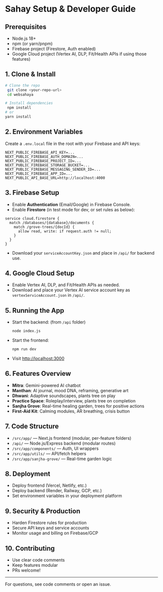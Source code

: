 # Sahay Setup & Developer Guide

## Prerequisites
- Node.js 18+
- npm (or yarn/pnpm)
- Firebase project (Firestore, Auth enabled)
- Google Cloud project (Vertex AI, DLP, Fit/Health APIs if using those features)

## 1. Clone & Install
```bash
# Clone the repo
 git clone <your-repo-url>
 cd websahaya

# Install dependencies
 npm install
# or
yarn install
```

## 2. Environment Variables
Create a `.env.local` file in the root with your Firebase and API keys:

```
NEXT_PUBLIC_FIREBASE_API_KEY=...
NEXT_PUBLIC_FIREBASE_AUTH_DOMAIN=...
NEXT_PUBLIC_FIREBASE_PROJECT_ID=...
NEXT_PUBLIC_FIREBASE_STORAGE_BUCKET=...
NEXT_PUBLIC_FIREBASE_MESSAGING_SENDER_ID=...
NEXT_PUBLIC_FIREBASE_APP_ID=...
NEXT_PUBLIC_API_BASE_URL=http://localhost:4000
```

## 3. Firebase Setup
- Enable **Authentication** (Email/Google) in Firebase Console.
- Enable **Firestore** (in test mode for dev, or set rules as below):

```
service cloud.firestore {
  match /databases/{database}/documents {
    match /grove-trees/{docId} {
      allow read, write: if request.auth != null;
    }
  }
}
```
- Download your `serviceAccountKey.json` and place in `/api/` for backend use.

## 4. Google Cloud Setup
- Enable Vertex AI, DLP, and Fit/Health APIs as needed.
- Download and place your Vertex AI service account key as `vertexServiceAccount.json` in `/api/`.

## 5. Running the App
- Start the backend: (from `/api` folder)
  ```bash
  node index.js
  ```
- Start the frontend:
  ```bash
  npm run dev
  ```
- Visit [http://localhost:3000](http://localhost:3000)

## 6. Features Overview
- **Mitra**: Gemini-powered AI chatbot
- **Manthan**: AI journal, mood DNA, reframing, generative art
- **Dhwani**: Adaptive soundscapes, plants tree on play
- **Practice Space**: Roleplay/interview, plants tree on completion
- **Sanjha Grove**: Real-time healing garden, trees for positive actions
- **First-Aid Kit**: Calming modules, AR breathing, crisis button

## 7. Code Structure
- `/src/app/` — Next.js frontend (modular, per-feature folders)
- `/api/` — Node.js/Express backend (modular routes)
- `/src/app/components/` — Auth, UI wrappers
- `/src/app/utils/` — API/fetch helpers
- `/src/app/sanjha-grove/` — Real-time garden logic

## 8. Deployment
- Deploy frontend (Vercel, Netlify, etc.)
- Deploy backend (Render, Railway, GCP, etc.)
- Set environment variables in your deployment platform

## 9. Security & Production
- Harden Firestore rules for production
- Secure API keys and service accounts
- Monitor usage and billing on Firebase/GCP

## 10. Contributing
- Use clear code comments
- Keep features modular
- PRs welcome!

---
For questions, see code comments or open an issue.

